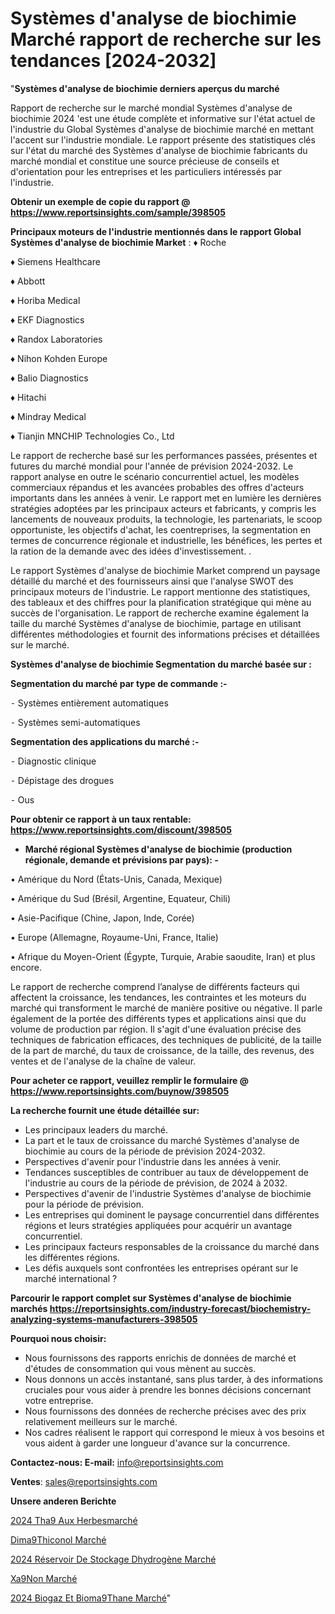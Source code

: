 # Systèmes d'analyse de biochimie Marché rapport de recherche sur les tendances [2024-2032]

"<strong>Systèmes d'analyse de biochimie derniers aperçus du marché</strong>

Rapport de recherche sur le marché mondial Systèmes d'analyse de biochimie 2024 'est une étude complète et informative sur l'état actuel de l'industrie du Global Systèmes d'analyse de biochimie marché en mettant l'accent sur l'industrie mondiale. Le rapport présente des statistiques clés sur l'état du marché des Systèmes d'analyse de biochimie fabricants du marché mondial et constitue une source précieuse de conseils et d'orientation pour les entreprises et les particuliers intéressés par l'industrie.

<strong>Obtenir un exemple de copie du rapport @ <a href=https://www.reportsinsights.com/sample/398505>https://www.reportsinsights.com/sample/398505</a></strong>

<strong>Principaux moteurs de l'industrie mentionnés dans le rapport Global Systèmes d'analyse de biochimie Market</strong> :
♦ Roche

♦ Siemens Healthcare

♦ Abbott

♦ Horiba Medical

♦ EKF Diagnostics

♦ Randox Laboratories

♦ Nihon Kohden Europe

♦ Balio Diagnostics

♦ Hitachi

♦ Mindray Medical

♦ Tianjin MNCHIP Technologies Co., Ltd

Le rapport de recherche basé sur les performances passées, présentes et futures du marché mondial pour l'année de prévision 2024-2032. Le rapport analyse en outre le scénario concurrentiel actuel, les modèles commerciaux répandus et les avancées probables des offres d'acteurs importants dans les années à venir. Le rapport met en lumière les dernières stratégies adoptées par les principaux acteurs et fabricants, y compris les lancements de nouveaux produits, la technologie, les partenariats, le scoop opportuniste, les objectifs d'achat, les coentreprises, la segmentation en termes de concurrence régionale et industrielle, les bénéfices, les pertes et la ration de la demande avec des idées d'investissement. .

Le rapport Systèmes d'analyse de biochimie Market comprend un paysage détaillé du marché et des fournisseurs ainsi que l'analyse SWOT des principaux moteurs de l'industrie. Le rapport mentionne des statistiques, des tableaux et des chiffres pour la planification stratégique qui mène au succès de l'organisation. Le rapport de recherche examine également la taille du marché Systèmes d'analyse de biochimie, partage en utilisant différentes méthodologies et fournit des informations précises et détaillées sur le marché.

<strong>Systèmes d'analyse de biochimie Segmentation du marché basée sur :</strong>

<strong>Segmentation du marché par type de commande :-</strong>

⁃ Systèmes entièrement automatiques

⁃ Systèmes semi-automatiques

<strong>Segmentation des applications du marché :-</strong>

⁃ Diagnostic clinique

⁃ Dépistage des drogues

⁃ Ous

<strong>Pour obtenir ce rapport à un taux rentable: <a href=https://www.reportsinsights.com/discount/398505>https://www.reportsinsights.com/discount/398505</a></strong>
<ul>
  <li><strong>Marché régional Systèmes d'analyse de biochimie (production régionale, demande et prévisions par pays): -</strong></li>
</ul>
• Amérique du Nord (États-Unis, Canada, Mexique)

• Amérique du Sud (Brésil, Argentine, Equateur, Chili)

• Asie-Pacifique (Chine, Japon, Inde, Corée)

• Europe (Allemagne, Royaume-Uni, France, Italie)

• Afrique du Moyen-Orient (Égypte, Turquie, Arabie saoudite, Iran) et plus encore.

Le rapport de recherche comprend l’analyse de différents facteurs qui affectent la croissance, les tendances, les contraintes et les moteurs du marché qui transforment le marché de manière positive ou négative. Il parle également de la portée des différents types et applications ainsi que du volume de production par région. Il s'agit d'une évaluation précise des techniques de fabrication efficaces, des techniques de publicité, de la taille de la part de marché, du taux de croissance, de la taille, des revenus, des ventes et de l'analyse de la chaîne de valeur.

<strong>Pour acheter ce rapport, veuillez remplir le formulaire @   <a href=https://www.reportsinsights.com/buynow/398505>https://www.reportsinsights.com/buynow/398505</a></strong>

<strong>La recherche fournit une étude détaillée sur:</strong>
<ul>
  <li>Les principaux leaders du marché.</li>
  <li>La part et le taux de croissance du marché Systèmes d'analyse de biochimie au cours de la période de prévision 2024-2032.</li>
  <li>Perspectives d'avenir pour l'industrie dans les années à venir.</li>
  <li>Tendances susceptibles de contribuer au taux de développement de l'industrie au cours de la période de prévision, de 2024 à 2032.</li>
  <li>Perspectives d'avenir de l'industrie Systèmes d'analyse de biochimie pour la période de prévision.</li>
  <li>Les entreprises qui dominent le paysage concurrentiel dans différentes régions et leurs stratégies appliquées pour acquérir un avantage concurrentiel.</li>
  <li>Les principaux facteurs responsables de la croissance du marché dans les différentes régions.</li>
  <li>Les défis auxquels sont confrontées les entreprises opérant sur le marché international ?</li>
</ul>

<strong>Parcourir le rapport complet sur Systèmes d'analyse de biochimie marchés <a href=https://reportsinsights.com/industry-forecast/biochemistry-analyzing-systems-manufacturers-398505>https://reportsinsights.com/industry-forecast/biochemistry-analyzing-systems-manufacturers-398505</a></strong>

<strong>Pourquoi nous choisir:</strong>
<ul>
  <li>Nous fournissons des rapports enrichis de données de marché et d'études de consommation qui vous mènent au succès.</li>
  <li>Nous donnons un accès instantané, sans plus tarder, à des informations cruciales pour vous aider à prendre les bonnes décisions concernant votre entreprise.</li>
  <li>Nous fournissons des données de recherche précises avec des prix relativement meilleurs sur le marché.</li>
  <li>Nos cadres réalisent le rapport qui correspond le mieux à vos besoins et vous aident à garder une longueur d'avance sur la concurrence.</li>
</ul>
<strong>Contactez-nous:
</strong><strong>E-mail:</strong> <a href=mailto:info@reportsinsights.com>info@reportsinsights.com</a>

<strong>Ventes</strong>: <a href=mailto:sales@reportsinsights.com>sales@reportsinsights.com</a>

<strong>Unsere anderen Berichte</strong>

<a href=https://www.linkedin.com/pulse/2024-th%C3%A9-aux-herbesmarch%C3%A9-aper%C3%A7us-de-lindustrie-qnugc/>2024 Tha9 Aux Herbesmarché</a>

<a href=https://www.linkedin.com/pulse/dim%C3%A9thiconol-march%C3%A9-2024-2032-part-croissance-5wesc/>Dima9Thiconol Marché</a>

<a href=https://www.linkedin.com/pulse/2024-réservoir-de-stockage-dhydrogène-marché-342qc/>2024 Réservoir De Stockage Dhydrogène Marché</a>

<a href=https://www.linkedin.com/pulse/x%C3%A9non-march%C3%A9-segmentation-tendances-futures-et-j2rsf/>Xa9Non Marché</a>

<a href=https://www.linkedin.com/pulse/2024-biogaz-et-biom%C3%A9thane-march%C3%A9-informations-chxdc/>2024 Biogaz Et Bioma9Thane Marché</a>"
